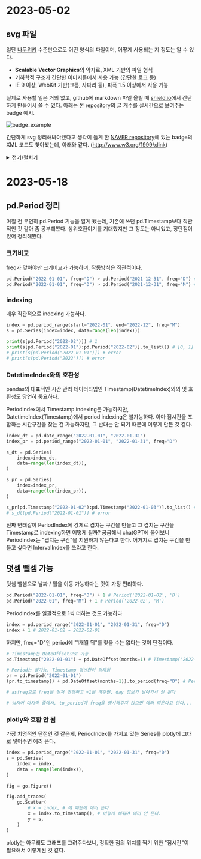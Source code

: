 # 2023-05-02

## svg 파일

일단 [나무위키](https://namu.wiki/w/SVG) 수준만으로도 어떤 양식의 파일이며, 어떻게 사용되는 지 정도는 알 수 있다. 

- **Scalable Vector Graphics**의 약자로, XML 기반의 파일 형식
- 기하학적 구조가 간단한 이미지들에서 사용 가능 (간단한 로고 등)
- IE 9 이상, WebKit 기반(크롬, 사파리 등), 파폭 1.5 이상에서 사용 가능

실제로 사용할 일은 거의 없고, github에 markdown 파일 올릴 때 [shield.io](https://shields.io/)에서 간단하게 만들어서 쓸 수 있다. 아래는 본 repository의 글 개수를 실시간으로 보여주는 badge 예시.

![badge_example](https://img.shields.io/github/directory-file-count/kookies371/TIL)

간단하게 svg 정리해봐야겠다고 생각이 들게 한 [NAVER repository](https://github.com/naver/nanumfont/blob/master/README.md)에 있는 badge의 XML 코드도 찾아봤는데, 아래와 같다. (http://www.w3.org/1999/xlink)

<details>
<summary>접기/펼치기</summary>

```XML
<xs:schema xmlns:xs="http://www.w3.org/2001/XMLSchema" xmlns:xlink="http://www.w3.org/1999/xlink" targetNamespace="http://www.w3.org/1999/xlink">
<xs:annotation>
<xs:documentation>
This schema document provides attribute declarations and attribute group, complex type and simple type definitions which can be used in the construction of user schemas to define the structure of particular linking constructs, e.g.
<![CDATA[ <xs:schema xmlns:xs="http://www.w3.org/2001/XMLSchema" xmlns:xl="http://www.w3.org/1999/xlink"> <xs:import namespace="http://www.w3.org/1999/xlink" location="http://www.w3.org/1999/xlink.xsd"> <xs:element name="mySimple"> <xs:complexType> ... <xs:attributeGroup ref="xl:simpleAttrs"/> ... </xs:complexType> </xs:element> ... </xs:schema> ]]>
</xs:documentation>
</xs:annotation>
<xs:import namespace="http://www.w3.org/XML/1998/namespace" schemaLocation="http://www.w3.org/2001/xml.xsd"/>
<xs:attribute name="type" type="xlink:typeType"/>
<xs:simpleType name="typeType">
<xs:restriction base="xs:token">
<xs:enumeration value="simple"/>
<xs:enumeration value="extended"/>
<xs:enumeration value="title"/>
<xs:enumeration value="resource"/>
<xs:enumeration value="locator"/>
<xs:enumeration value="arc"/>
</xs:restriction>
</xs:simpleType>
<xs:attribute name="href" type="xlink:hrefType"/>
<xs:simpleType name="hrefType">
<xs:restriction base="xs:anyURI"/>
</xs:simpleType>
<xs:attribute name="role" type="xlink:roleType"/>
<xs:simpleType name="roleType">
<xs:restriction base="xs:anyURI">
<xs:minLength value="1"/>
</xs:restriction>
</xs:simpleType>
<xs:attribute name="arcrole" type="xlink:arcroleType"/>
<xs:simpleType name="arcroleType">
<xs:restriction base="xs:anyURI">
<xs:minLength value="1"/>
</xs:restriction>
</xs:simpleType>
<xs:attribute name="title" type="xlink:titleAttrType"/>
<xs:simpleType name="titleAttrType">
<xs:restriction base="xs:string"/>
</xs:simpleType>
<xs:attribute name="show" type="xlink:showType"/>
<xs:simpleType name="showType">
<xs:restriction base="xs:token">
<xs:enumeration value="new"/>
<xs:enumeration value="replace"/>
<xs:enumeration value="embed"/>
<xs:enumeration value="other"/>
<xs:enumeration value="none"/>
</xs:restriction>
</xs:simpleType>
<xs:attribute name="actuate" type="xlink:actuateType"/>
<xs:simpleType name="actuateType">
<xs:restriction base="xs:token">
<xs:enumeration value="onLoad"/>
<xs:enumeration value="onRequest"/>
<xs:enumeration value="other"/>
<xs:enumeration value="none"/>
</xs:restriction>
</xs:simpleType>
<xs:attribute name="label" type="xlink:labelType"/>
<xs:simpleType name="labelType">
<xs:restriction base="xs:NCName"/>
</xs:simpleType>
<xs:attribute name="from" type="xlink:fromType"/>
<xs:simpleType name="fromType">
<xs:restriction base="xs:NCName"/>
</xs:simpleType>
<xs:attribute name="to" type="xlink:toType"/>
<xs:simpleType name="toType">
<xs:restriction base="xs:NCName"/>
</xs:simpleType>
<xs:attributeGroup name="simpleAttrs">
<xs:attribute ref="xlink:type" fixed="simple"/>
<xs:attribute ref="xlink:href"/>
<xs:attribute ref="xlink:role"/>
<xs:attribute ref="xlink:arcrole"/>
<xs:attribute ref="xlink:title"/>
<xs:attribute ref="xlink:show"/>
<xs:attribute ref="xlink:actuate"/>
</xs:attributeGroup>
<xs:group name="simpleModel">
<xs:sequence>
<xs:any processContents="lax" minOccurs="0" maxOccurs="unbounded"/>
</xs:sequence>
</xs:group>
<xs:complexType mixed="true" name="simple">
<xs:annotation>
<xs:documentation> Intended for use as the type of user-declared elements to make them simple links. </xs:documentation>
</xs:annotation>
<xs:group ref="xlink:simpleModel"/>
<xs:attributeGroup ref="xlink:simpleAttrs"/>
</xs:complexType>
<xs:attributeGroup name="extendedAttrs">
<xs:attribute ref="xlink:type" fixed="extended" use="required"/>
<xs:attribute ref="xlink:role"/>
<xs:attribute ref="xlink:title"/>
</xs:attributeGroup>
<xs:group name="extendedModel">
<xs:choice>
<xs:element ref="xlink:title"/>
<xs:element ref="xlink:resource"/>
<xs:element ref="xlink:locator"/>
<xs:element ref="xlink:arc"/>
</xs:choice>
</xs:group>
<xs:complexType name="extended">
<xs:annotation>
<xs:documentation> Intended for use as the type of user-declared elements to make them extended links. Note that the elements referenced in the content model are all abstract. The intention is that by simply declaring elements with these as their substitutionGroup, all the right things will happen. </xs:documentation>
</xs:annotation>
<xs:group ref="xlink:extendedModel" minOccurs="0" maxOccurs="unbounded"/>
<xs:attributeGroup ref="xlink:extendedAttrs"/>
</xs:complexType>
<xs:element name="title" type="xlink:titleEltType" abstract="true"/>
<xs:attributeGroup name="titleAttrs">
<xs:attribute ref="xlink:type" fixed="title" use="required"/>
<xs:attribute ref="xml:lang">
<xs:annotation>
<xs:documentation> xml:lang is not required, but provides much of the motivation for title elements in addition to attributes, and so is provided here for convenience. </xs:documentation>
</xs:annotation>
</xs:attribute>
</xs:attributeGroup>
<xs:group name="titleModel">
<xs:sequence>
<xs:any processContents="lax" minOccurs="0" maxOccurs="unbounded"/>
</xs:sequence>
</xs:group>
<xs:complexType mixed="true" name="titleEltType">
<xs:group ref="xlink:titleModel"/>
<xs:attributeGroup ref="xlink:titleAttrs"/>
</xs:complexType>
<xs:element name="resource" type="xlink:resourceType" abstract="true"/>
<xs:attributeGroup name="resourceAttrs">
<xs:attribute ref="xlink:type" fixed="resource" use="required"/>
<xs:attribute ref="xlink:role"/>
<xs:attribute ref="xlink:title"/>
<xs:attribute ref="xlink:label"/>
</xs:attributeGroup>
<xs:group name="resourceModel">
<xs:sequence>
<xs:any processContents="lax" minOccurs="0" maxOccurs="unbounded"/>
</xs:sequence>
</xs:group>
<xs:complexType mixed="true" name="resourceType">
<xs:group ref="xlink:resourceModel"/>
<xs:attributeGroup ref="xlink:resourceAttrs"/>
</xs:complexType>
<xs:element name="locator" type="xlink:locatorType" abstract="true"/>
<xs:attributeGroup name="locatorAttrs">
<xs:attribute ref="xlink:type" fixed="locator" use="required"/>
<xs:attribute ref="xlink:href" use="required"/>
<xs:attribute ref="xlink:role"/>
<xs:attribute ref="xlink:title"/>
<xs:attribute ref="xlink:label">
<xs:annotation>
<xs:documentation> label is not required, but locators have no particular XLink function if they are not labeled. </xs:documentation>
</xs:annotation>
</xs:attribute>
</xs:attributeGroup>
<xs:group name="locatorModel">
<xs:sequence>
<xs:element ref="xlink:title" minOccurs="0" maxOccurs="unbounded"/>
</xs:sequence>
</xs:group>
<xs:complexType name="locatorType">
<xs:group ref="xlink:locatorModel"/>
<xs:attributeGroup ref="xlink:locatorAttrs"/>
</xs:complexType>
<xs:element name="arc" type="xlink:arcType" abstract="true"/>
<xs:attributeGroup name="arcAttrs">
<xs:attribute ref="xlink:type" fixed="arc" use="required"/>
<xs:attribute ref="xlink:arcrole"/>
<xs:attribute ref="xlink:title"/>
<xs:attribute ref="xlink:show"/>
<xs:attribute ref="xlink:actuate"/>
<xs:attribute ref="xlink:from"/>
<xs:attribute ref="xlink:to">
<xs:annotation>
<xs:documentation> from and to have default behavior when values are missing </xs:documentation>
</xs:annotation>
</xs:attribute>
</xs:attributeGroup>
<xs:group name="arcModel">
<xs:sequence>
<xs:element ref="xlink:title" minOccurs="0" maxOccurs="unbounded"/>
</xs:sequence>
</xs:group>
<xs:complexType name="arcType">
<xs:group ref="xlink:arcModel"/>
<xs:attributeGroup ref="xlink:arcAttrs"/>
</xs:complexType>
</xs:schema>
```
</details>

# 2023-05-18

## pd.Period 정리

며칠 전 우연히 pd.Period 기능을 알게 됐는데, 기존에 쓰던 pd.Timestamp보다 직관적인 것 같아 좀 공부해봤다. 상위호환이기를 기대했지만 그 정도는 아니었고, 장단점이 있어 정리해봤다.

### 크기비교

freq가 맞아야만 크기비교가 가능하며, 작동방식은 직관적이다.
```python
pd.Period("2022-01-01", freq="D") > pd.Period("2021-12-31", freq="D") # True
pd.Period("2022-01-01", freq="D") > pd.Period("2021-12-31", freq="M") # error
```

### indexing

매우 직관적으로 indexing 가능하다.
```python
index = pd.period_range(start="2022-01", end="2022-12", freq="M")
s = pd.Series(index=index, data=range(len(index)))

print(s[pd.Period("2022-02")]) # 1
print(s[pd.Period("2022-01"):pd.Period("2022-02")].to_list()) # [0, 1]
# print(s[pd.Period("2022-01-01")]) # error
# print(s[pd.Period("2022")]) # error
```

### DatetimeIndex와의 호환성

pandas의 대표적인 시간 관리 데이터타입인 Timestamp(DatetimeIndex)와의 및 호환성도 당연히 중요하다.

PeriodIndex에서 Timestamp indexing은 가능하지만, DatetimeIndex(Timestamp)에서 period indexing은 불가능하다. 아마 점시간을 포함하는 시간구간을 찾는 건 가능하지만, 그 반대는 안 되기 때문에 이렇게 만든 것 같다.
```python
index_dt = pd.date_range("2022-01-01", "2022-01-31")
index_pr = pd.period_range("2022-01-01", "2022-01-31", freq="D")

s_dt = pd.Series(
    index=index_dt,
    data=range(len(index_dt)),
)

s_pr = pd.Series(
    index=index_pr,
    data=range(len(index_pr)),
)

s_pr[pd.Timestamp("2022-01-02"):pd.Timestamp("2022-01-03")].to_list() # [1, 2]
# s_dt[pd.Period("2022-01-01")] # error
```

진짜 변태같이 PeriodIndex에 강제로 겹치는 구간을 만들고 그 겹치는 구간을 Timestamp로 indexing하면 어떻게 될까? 궁금해서 chatGPT에 물어보니 PeriodIndex는 "겹치는 구간"을 지원하지 않는다고 한다. 어거지로 겹치는 구간을 만들고 싶다면 IntervalIndex를 쓰라고 한다.

## 덧셈 뺄셈 가능

덧셈 뺄셈으로 날짜 / 월을 이동 가능하다는 것이 가장 편리하다.

```python
pd.Period("2022-01-01", freq="D") + 1 # Period('2022-01-02', 'D')
pd.Period("2022-01", freq="M") + 1 # Period('2022-02', 'M')
```

PeriodIndex를 일괄적으로 1씩 더하는 것도 가능하다
```python
index = pd.period_range("2022-01-01", "2022-01-31", freq="D")
index + 1 # 2022-01-02 ~ 2022-02-01
```

하지만, freq="D"인 period에 "1개월 뒤"를 찾을 수는 없다는 것이 단점이다.

```python
# Timestamp는 DateOffset으로 가능
pd.Timestamp("2022-01-01") + pd.DateOffset(months=1) # Timestamp('2022-02-01 00:00:00')

# Period는 불가능. Timestamp 형변환이 강제됨
pr = pd.Period("2022-01-01")
(pr.to_timestamp() + pd.DateOffset(months=1)).to_period(freq="D") # Period('2022-02-01', 'D')

# asfreq으로 freq을 먼저 변경하고 +1을 해주면, day 정보가 날아가서 안 된다

# 심지어 마지막 줄에서, to_period에 freq을 명시해주지 않으면 에러 띄운다고 한다...
```

### plotly와 호환 안 됨

가장 치명적인 단점인 것 같은게, PeriodIndex를 가지고 있는 Series를 plotly에 그대로 넣어주면 에러 뜬다.

```python
index = pd.period_range("2022-01-01", "2022-01-31", freq="D")
s = pd.Series(
    index = index,
    data = range(len(index)),
)

fig = go.Figure()

fig.add_traces(
    go.Scatter(
        # x = index, # 얘 때문에 에러 뜬다
        x = index.to_timestamp(), # 이렇게 해줘야 에러 안 뜬다.
        y = s,
    )
)
```
 
plotly는 아무래도 그래프를 그려주다보니, 정확한 점의 위치를 찍기 위한 "점시간"이 필요해서 이렇게된 것 같다.